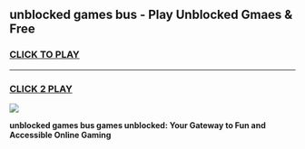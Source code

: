 
## unblocked games bus - Play Unblocked Gmaes & Free
<h3>
<a href="https://news.freeplayer.one?title=unblocked_games_bus&ref=23F">CLICK TO PLAY</a></h3>
<hr>

<h3>
<a href="https://news.freeplayer.one?title=unblocked_games_bus&ref=23F">CLICK 2 PLAY</a>
  
</h3>

<a href="https://news.freeplayer.one?title=unblocked_games_bus&ref=23F/"><img src="https://clearcache.store/games.png"></a>


**unblocked games bus games unblocked: Your Gateway to Fun and Accessible Online Gaming**
